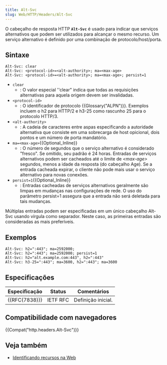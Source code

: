 ```yaml
---
title: Alt-Svc
slug: Web/HTTP/Headers/Alt-Svc
---
```


O cabeçalho de resposta HTTP **`Alt-Svc`** é usado para indicar que serviços alternativos que podem ser utilizados para alcançar o mesmo recurso. Um serviço alternativo é definido por uma combinação de protocolo/host/porta.

## Sintaxe

```
Alt-Svc: clear
Alt-Svc: <protocol-id>=<alt-authority>; ma=<max-age>
Alt-Svc: <protocol-id>=<alt-authority>; ma=<max-age>; persist=1
```

- `clear`
  - : O valor especial ''clear" indica que todas as requisições alternativas para aquela origem devem ser invalidadas.
- `<protocol-id>`
  - : O identificador de protocolo {{Glossary("ALPN")}}. Exemplos incluem o h2 para HTTP/2 e h3-25 como rascunho 25 para o protocolo HTTP/3.
- `<alt-authority>`
  - : A cadeia de caracteres entre aspas especificando a autoridade alternativa que consiste em uma sobrecarga de host opicional, dois pontos e um número de porta mandatório.
- `ma=<max-age>`{{Optional_Inline}}
  - : O número de segundos que o serviço alternativo é considerado "fresco". Se omitido, seu padrão é 24 horas. Entradas de serviços alternativos podem ser cacheados até o limite de _\<max-age>_ segundos, menos a idade da resposta (do cabeçalho Age). Se a entrada cacheada expirar, o cliente não pode mais usar o serviço alternativo para novas conexões.
- `persist=1`{{Optional_Inline}}
  - : Entradas cacheadas de serviços alternativos geralmente são limpas em mudanças nas configurações de rede. O uso do parâmetro persist=1 assegura que a entrada não será deletada para tais mudanças.

Múltiplas entradas podem ser especificadas em um único cabeçalho Alt-Svc usando vírgula como separador. Neste caso, as primeiras entradas são consideradas as mais preferíveis.

## Exemplos

```
Alt-Svc: h2=":443"; ma=2592000;
Alt-Svc: h2=":443"; ma=2592000; persist=1
Alt-Svc: h2="alt.example.com:443", h2=":443"
Alt-Svc: h3-25=":443"; ma=3600, h2=":443"; ma=3600
```

## Especificações

| Especificação | Status   | Comentários        |
| ------------- | -------- | ------------------ |
| {{RFC(7838)}} | IETF RFC | Definição inicial. |

## Compatibilidade com navegadores

{{Compat("http.headers.Alt-Svc")}}

## Veja também

- [Identificando recursos na Web](/pt-BR/docs/Web/HTTP/Basics_of_HTTP/Identifying_resources_on_the_Web)
